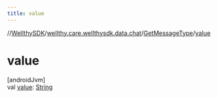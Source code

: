 ```yaml
---
title: value
---
```

//[WellthySDK](../../../index.html)/[wellthy.care.wellthysdk.data.chat](../index.html)/[GetMessageType](index.html)/[value](value.html)



# value



[androidJvm]\
val [value](value.html): [String](https://kotlinlang.org/api/latest/jvm/stdlib/kotlin/-string/index.html)




